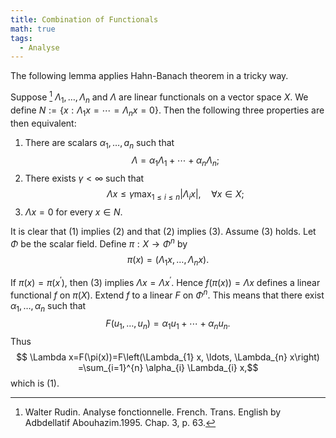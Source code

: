 ```yaml
---
title: Combination of Functionals
math: true
tags:
  - Analyse
---
```



The following lemma applies Hahn-Banach theorem in a tricky way.

<div class="lemma">

Suppose [^1] $\Lambda_{1}, \ldots, \Lambda_{n}$ and $\Lambda$ are linear functionals on a vector
space $X .$
We define $N:=\{ x: \Lambda_{1} x=\cdots=\Lambda_{n} x=0 \}$.
Then the following three properties are then equivalent:

1) There are scalars $\alpha_{1}, \ldots, a_{n}$ such that
   $$ \Lambda = \alpha_1 \Lambda_1 + \cdots + \alpha_n \Lambda_{n};$$
2) There exists $\gamma < \infty$ such that
   $$ \Lambda x \leq \gamma \max _{1 \leq i \leq n} \left| \Lambda_{i} x\right|, \quad \forall x \in X;$$
3) $\Lambda x=0$ for every $x \in N$.
</div>

<div class="proof">

It is clear that (1) implies (2) and that (2) implies (3). Assume (3)
holds.
Let $\Phi$ be the scalar field.
Define $\pi: X \rightarrow \Phi^{n}$ by
$$\pi(x)=\left(\Lambda_{1} x, \ldots, \Lambda_{n} x\right).$$

If $\pi(x)=\pi\left(x^{\prime}\right)$,
then (3) implies $\Lambda x=\Lambda x^{\prime}.$
Hence $f(\pi(x))=\Lambda x$ defines a
linear functional $f$ on $\pi(X).$
Extend $f$ to a linear $F$ on $\Phi^n$.
This means that there exist $\alpha_1,\ldots,\alpha_n$ such that
$$ F\left(u_{1}, \ldots, u_{n}\right)=\alpha_{1} u_{1}+\cdots+\alpha_{n} u_{n}.$$
Thus $$ \Lambda x=F(\pi(x))=F\left(\Lambda_{1} x, \ldots, \Lambda_{n} x\right)
=\sum_{i=1}^{n} \alpha_{i} \Lambda_{i} x,$$
which is (1).
</div>


[^1]: Walter Rudin. Analyse fonctionnelle. French. Trans. English by Adbdellatif Abouhazim.1995. Chap. 3, p. 63.
